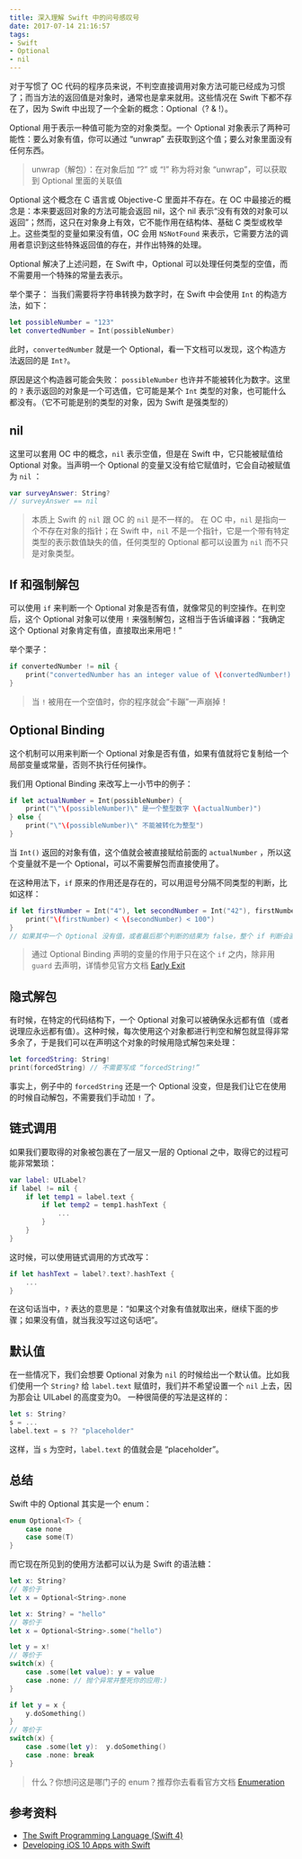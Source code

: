 ```yaml
---
title: 深入理解 Swift 中的问号感叹号
date: 2017-07-14 21:16:57
tags:
- Swift
- Optional
- nil
---
```


对于写惯了 OC 代码的程序员来说，不判空直接调用对象方法可能已经成为习惯了；而当方法的返回值是对象时，通常也是拿来就用。这些情况在 Swift 下都不存在了，因为 Swift 中出现了一个全新的概念：Optional（? & !）。

<!-- more -->

Optional 用于表示一种值可能为空的对象类型。一个 Optional 对象表示了两种可能性：要么对象有值，你可以通过 “unwrap” 去获取到这个值；要么对象里面没有任何东西。

> unwrap（解包）：在对象后加 “?” 或 “!” 称为将对象 “unwrap”，可以获取到 Optional 里面的关联值

Optional 这个概念在 C 语言或 Objective-C 里面并不存在。在 OC 中最接近的概念是：本来要返回对象的方法可能会返回 nil，这个 nil 表示“没有有效的对象可以返回”；然而，这只在对象身上有效，它不能作用在结构体、基础 C 类型或枚举上。这些类型的变量如果没有值，OC 会用 `NSNotFound` 来表示，它需要方法的调用者意识到这些特殊返回值的存在，并作出特殊的处理。

Optional 解决了上述问题，在 Swift 中，Optional 可以处理任何类型的空值，而不需要用一个特殊的常量去表示。

举个栗子：
当我们需要将字符串转换为数字时，在 Swift 中会使用 `Int` 的构造方法，如下：
```Swift
let possibleNumber = "123"
let convertedNumber = Int(possibleNumber)
```
此时，`convertedNumber` 就是一个 Optional，看一下文档可以发现，这个构造方法返回的是 `Int?`。

原因是这个构造器可能会失败： `possibleNumber` 也许并不能被转化为数字。这里的 `?` 表示返回的对象是一个可选值，它可能是某个 `Int` 类型的对象，也可能什么都没有。（它不可能是别的类型的对象，因为 Swift 是强类型的）

## nil
这里可以套用 OC 中的概念，`nil` 表示空值，但是在 Swift 中，它只能被赋值给 Optional 对象。当声明一个 Optional 的变量又没有给它赋值时，它会自动被赋值为 `nil` ：
```Swift
var surveyAnswer: String?
// surveyAnswer == nil
```

> 本质上 Swift 的 `nil` 跟 OC 的 `nil` 是不一样的。
> 在 OC 中，`nil` 是指向一个不存在对象的指针；在 Swift 中，`nil` 不是一个指针，它是一个带有特定类型的表示数值缺失的值，任何类型的 Optional 都可以设置为 `nil` 而不只是对象类型。

## If 和强制解包
可以使用 `if` 来判断一个 Optional 对象是否有值，就像常见的判空操作。在判空后，这个 Optional 对象可以使用 `!` 来强制解包，这相当于告诉编译器：“我确定这个 Optional 对象肯定有值，直接取出来用吧！”

举个栗子：
```Swift
if convertedNumber != nil {
    print("convertedNumber has an integer value of \(convertedNumber!).")
}
```

> 当 `!` 被用在一个空值时，你的程序就会“卡蹦”一声崩掉！

## Optional Binding
这个机制可以用来判断一个 Optional 对象是否有值，如果有值就将它复制给一个局部变量或常量，否则不执行任何操作。

我们用 Optional Binding 来改写上一小节中的例子：
```Swift
if let actualNumber = Int(possibleNumber) {
    print("\"\(possibleNumber)\" 是一个整型数字 \(actualNumber)")
} else {
    print("\"\(possibleNumber)\" 不能被转化为整型")
}
```

当 `Int()` 返回的对象有值，这个值就会被直接赋给前面的 `actualNumber` ，所以这个变量就不是一个 Optional，可以不需要解包而直接使用了。

在这种用法下，`if` 原来的作用还是存在的，可以用逗号分隔不同类型的判断，比如这样：
```Swift
if let firstNumber = Int("4"), let secondNumber = Int("42"), firstNumber < secondNumber && secondNumber < 100 {
    print("\(firstNumber) < \(secondNumber) < 100")
}
// 如果其中一个 Optional 没有值，或者最后那个判断的结果为 false，整个 if 判断会直接返回 false
```

> 通过 Optional Binding 声明的变量的作用于只在这个 `if` 之内，除非用 `guard` 去声明，详情参见官方文档 [Early Exit](https://developer.apple.com/library/content/documentation/Swift/Conceptual/Swift_Programming_Language/ControlFlow.html#//apple_ref/doc/uid/TP40014097-CH9-ID525)

## 隐式解包
有时候，在特定的代码结构下，一个 Optional 对象可以被确保永远都有值（或者说理应永远都有值）。这种时候，每次使用这个对象都进行判空和解包就显得非常多余了，于是我们可以在声明这个对象的时候用隐式解包来处理：
```Swift
let forcedString: String!
print(forcedString) // 不需要写成 “forcedString!”
```

事实上，例子中的 `forcedString` 还是一个 Optional 没变，但是我们让它在使用的时候自动解包，不需要我们手动加 `!` 了。

## 链式调用
如果我们要取得的对象被包裹在了一层又一层的 Optional 之中，取得它的过程可能非常繁琐：
```Swift
var label: UILabel?
if label != nil {
	if let temp1 = label.text {
		if let temp2 = temp1.hashText {
			...
		}
	}
}
```

这时候，可以使用链式调用的方式改写：
```Swift
if let hashText = label?.text?.hashText {
	...
}
```

在这句话当中，`?` 表达的意思是：“如果这个对象有值就取出来，继续下面的步骤；如果没有值，就当我没写过这句话吧”。

## 默认值
在一些情况下，我们会想要 Optional 对象为 `nil` 的时候给出一个默认值。比如我们使用一个 `String?` 给 `label.text` 赋值时，我们并不希望设置一个 `nil` 上去，因为那会让 UILabel 的高度变为0。
一种很简便的写法是这样的：
```Swift
let s: String?
s = ...
label.text = s ?? "placeholder"
```

这样，当 `s` 为空时，`label.text` 的值就会是 “placeholder”。

## 总结
Swift 中的 Optional 其实是一个 enum：
```Swift
enum Optional<T> {
	case none
	case some(T)
}
```

而它现在所见到的使用方法都可以认为是 Swift 的语法糖：
```Swift
let x: String?
// 等价于
let x = Optional<String>.none

let x: String? = "hello"
// 等价于
let x = Optional<String>.some("hello")

let y = x!
// 等价于
switch(x) {
	case .some(let value): y = value
	case .none: // 抛个异常并整死你的应用:)
}

if let y = x {
	y.doSomething()
}
// 等价于
switch(x) {
	case .some(let y):	y.doSomething()
	case .none: break
}
```

> 什么？你想问这是哪门子的 enum？推荐你去看看官方文档 [Enumeration](https://developer.apple.com/library/content/documentation/Swift/Conceptual/Swift_Programming_Language/Enumerations.html#//apple_ref/doc/uid/TP40014097-CH12-ID145)

## 参考资料
* [The Swift Programming Language (Swift 4)](https://developer.apple.com/library/content/documentation/Swift/Conceptual/Swift_Programming_Language/TheBasics.html#//apple_ref/doc/uid/TP40014097-CH5-ID309)
* [Developing iOS 10 Apps with Swift](https://itunes.apple.com/us/course/developing-ios-10-apps-with-swift/id1198467120)
